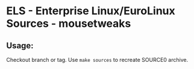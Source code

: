 # ELS - Enterprise Linux/EuroLinux Sources - mousetweaks
 
## Usage:
  Checkout branch or tag. Use `make sources` to recreate  SOURCE0 archive.

